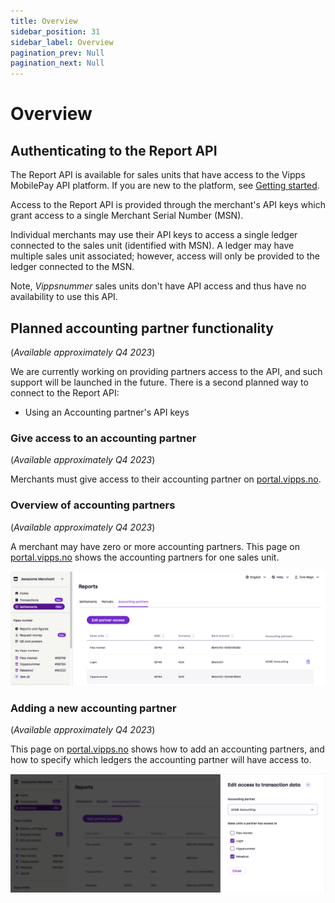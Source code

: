 ```yaml
---
title: Overview
sidebar_position: 31
sidebar_label: Overview
pagination_prev: Null
pagination_next: Null
---
```


# Overview

## Authenticating to the Report API

The Report API is available for sales units that have access to the Vipps MobilePay API platform.
If you are new to the platform, see [Getting started](https://developer.vippsmobilepay.com/docs/getting-started).

Access to the Report API is provided through the merchant's API keys which grant access to a single Merchant Serial Number (MSN).

Individual merchants may use their API keys to access a single ledger connected to the sales unit (identified with MSN).
A ledger may have multiple sales unit associated; however, access will only be provided to the ledger connected to the MSN.

Note, *Vippsnummer* sales units don't have API access and thus have no availability to use this API.

## Planned accounting partner functionality

(*Available approximately Q4 2023*)

We are currently working on providing partners access to the API,
and such support will be launched in the future.
There is a second planned way to connect to the Report API:

* Using an Accounting partner's API keys


### Give access to an accounting partner

(*Available approximately Q4 2023*)

Merchants must give access to their accounting partner on
[portal.vipps.no](https://portal.vipps.no).

### Overview of accounting partners

(*Available approximately Q4 2023*)

A merchant may have zero or more accounting partners. This page on
[portal.vipps.no](https://portal.vipps.no)
shows the accounting partners for one sales unit.

![Overview over accounting-partners](../images/portal-accounting-partners-overview.png "Accounting Partners overview")

### Adding a new accounting partner

(*Available approximately Q4 2023*)

This page on
[portal.vipps.no](https://portal.vipps.no)
shows how to add an accounting partners, and how to specify which ledgers the
accounting partner will have access to.

![Add a new accounting-partner](../images/portal-accounting-partners-edit.png "Add a new accounting partner")
<!-- END_COMMENT -->